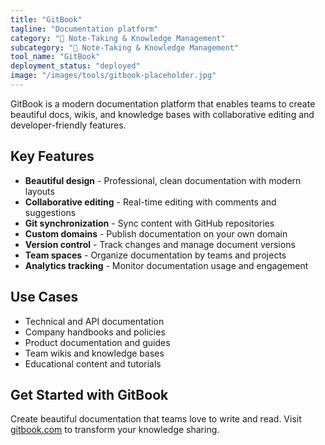 ```yaml
---
title: "GitBook"
tagline: "Documentation platform"
category: "📝 Note-Taking & Knowledge Management"
subcategory: "📝 Note-Taking & Knowledge Management"
tool_name: "GitBook"
deployment_status: "deployed"
image: "/images/tools/gitbook-placeholder.jpg"
---
```

GitBook is a modern documentation platform that enables teams to create beautiful docs, wikis, and knowledge bases with collaborative editing and developer-friendly features.

## Key Features

- **Beautiful design** - Professional, clean documentation with modern layouts
- **Collaborative editing** - Real-time editing with comments and suggestions
- **Git synchronization** - Sync content with GitHub repositories
- **Custom domains** - Publish documentation on your own domain
- **Version control** - Track changes and manage document versions
- **Team spaces** - Organize documentation by teams and projects
- **Analytics tracking** - Monitor documentation usage and engagement

## Use Cases

- Technical and API documentation
- Company handbooks and policies
- Product documentation and guides
- Team wikis and knowledge bases
- Educational content and tutorials

## Get Started with GitBook

Create beautiful documentation that teams love to write and read. Visit [gitbook.com](https://www.gitbook.com) to transform your knowledge sharing.